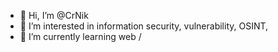 - 👋 Hi, I’m @CrNik
- 👀 I’m interested in information security, vulnerability, OSINT,
- 🌱 I’m currently learning web /
  



 


